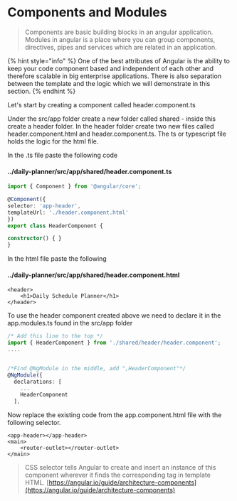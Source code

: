 # Components and Modules

> Components are basic building blocks in an angular application. Modules in angular is a place where you can group components, directives, pipes and services which are related in an application.

{% hint style="info" %}
One of the best attributes of Angular is the ability to keep your code component based and independent of each other and therefore scalable in big enterprise applications. There is also separation between the template and the logic which we will demonstrate in this section.
{% endhint %}

Let's start by creating a component called header.component.ts 

Under the src/app folder create a new folder called shared - inside this create a header folder. In the header folder create two new files called header.component.html and header.component.ts. The ts or typescript file holds the logic for the html file.

In the .ts file paste the following code

#### ../daily-planner/src/app/shared/header.component.ts

```typescript
import { Component } from '@angular/core';

@Component({
selector: 'app-header',
templateUrl: './header.component.html'
})
export class HeaderComponent {

constructor() { }
}
```

In the html file paste the following

#### ../daily-planner/src/app/shared/header.component.html

```markup
<header>
    <h1>Daily Schedule Planner</h1>
</header>
```

To use the header component created above we need to declare it in the app.modules.ts found in the src/app folder

```typescript
/* Add this line to the top */
import { HeaderComponent } from './shared/header/header.component';
....


/*Find @NgModule in the middle, add ",HeaderComponent"*/
@NgModule({
  declarations: [
    ... 
    HeaderComponent
  ],
```

Now replace the existing code from the app.component.html file with the following selector. 

```markup
<app-header></app-header>
<main>
    <router-outlet></router-outlet>
</main>
```

> CSS selector tells Angular to create and insert an instance of this component wherever it finds the corresponding tag in template HTML. [https://angular.io/guide/architecture-components](https://angular.io/guide/architecture-components)


